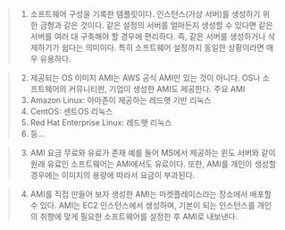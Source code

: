>1. 소프트웨어 구성을 기록한 템플릿이다. 인스턴스(가상 서버)를 생성하기 위한 금형과 같은 것이다. 같은 설정의 서버를 얼마든지 생성할 수 있다면 같은 서버를 여러 대 구축해야 할 경우에 편리하다. 즉, 같은 서버를 생성하거나 삭제하기가 쉽다는 의미이다. 특히 소프트웨어 설정까지 동일한 상황이라면 매우 유용하다. 

>2. 제공되는 OS 이미지
>	AMI는 AWS 공식 AMI만 있는 것이 아니다. OS나 소프트웨어의 커뮤니티판, 기업이 생성한 AMI도 제공한다. 
>	주요 AMI 
>	1. Amazon Linux: 아마존이 제공하는 레드햇 기반 리눅스 
>	2. CentOS: 센트OS 리눅스
>	3. Red Hat Enterprise Linux: 레드햇 리눅스
>	4. 등...

>3. AMI 요금
>	무료와 유료가 존재
>	예를 들어 MS에서 제공하는 윈도 서버와 같이 원래 유료인 소프트웨어는 AMI에서도 유료이다. 
>	또한, AMI를 개인이 생성할 경우에는 이미지의 용량에 따라서 요금이 부과된다.
>	

>4. AMI를 직접 만들어 보자 
>	생성한 AMI는 마켓플레이스라는 장소에서 배포할 수 있다. AMI는 EC2 인스턴스에서 생성하며, 기본이 되는 인스턴스를 개인의 취향에 맞게 필요한 소프트웨어를 설정한 후 AMI로 내보낸다. 

